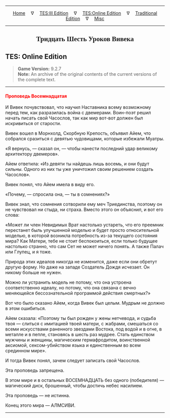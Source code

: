 
---

<!-- Jekyll Page Links -->

<center>
<a href="../../../../index.html">Home</a>
&emsp;&nabla;&emsp;
<a href="../../../index-tes3.html">TES:III Edition</a>
&emsp;&nabla;&emsp;
<a href="../../../index-teso.html">TES:Online Edition</a>
&emsp;&nabla;&emsp;
<a href="../../../index-traditional.html">Traditional Edition</a>
&emsp;&nabla;&emsp;
<a href="../../../index-misc.html">Misc</a>
</center>

<!-- Markdown Body Below: -->

---

<center>
<h2><span style="font-family:Georgia">Тридцать Шесть Уроков Вивека</span></h2>
</center>

## TES: Online Edition

> __Game Version:__ 9.2.7\
> __Note:__ An archive of the original contents of the current versions of the complete text.

---

#### <span style="color:red">Проповедь Восемнадцатая</span>

И Вивек почувствовал, что научил Наставника всему возможному перед тем, как разразилась война с двемерами. Воин-поэт решил начать писать свой Часослов, так как мир вот-вот должен был искривиться от старости.

Вивек вошел в Морнхолд, Скорбную Крепость, объявил Айем, что собрался сразиться с девятью чудовищами, которые избежали Муатры.

«Я вернусь, — сказал он, — чтобы нанести последний удар великому архитектору двемеров».

Айем ответила: «Из девяти ты найдешь лишь восемь, и они будут сильны. Одного из них ты уже уничтожил своим решением создать Часослов».

Вивек понял, что Айем имела в виду его.

«Почему, — спросила она, — ты в сомнениях?»

Вивек знал, что сомнения сотворили ему меч Триединства, поэтому он не чувствовал ни стыда, ни страха. Вместо этого он объяснил, и вот его слова:

«Может ли член Невидимых Врат настолько устареть, что его преемник перестанет быль улучшенной моделью и будет просто относительной моделью, в которой возникла потребность из-за текущего состояния мира? Как Матери, тебе не стоит беспокоиться, если только будущее настолько странно, что сам Сет не может ничего понять. А также Палач или Глупец, и я тоже.

Природа этих идеалов никогда не изменится, даже если они обретут другую форму. Но даже на западе Создатель Дождя исчезает. Он никому больше не нужен.

Можно ли устранить модель не потому, что она устроена соответственно идеалу, но потому, что она связана с вечно меняющейся бессознательной программой действия смертных?»

Вот что было сказано Айем, когда Вивек был целым. Мудрым не должно в этом ошибиться.

Айем сказала: «Поэтому ты был рожден у жены нетчевода, и судьба твоя — слиться с имитацией твоей матери, с жабрами, смешаться со всеми искусствами раненного звездами Востока, под водой и в огне, в металле и в пепле, становясь в шесть раз мудрее. Стать единством мужчины и женщины, магическим гермафродитом, воинственной аксиомой, сексом-убийством языка и единственным во всем срединном мире».

И тогда Вивек понял, зачем следует записать свой Часослов.

Эта проповедь запрещена.

В этом мире и в остальных ВОСЕМНАДЦАТЬ без одного (победителя) — магический диск, брошенный, чтобы достичь небес насилием.

Эта проповедь — не истинна.

Конец этого мира — АЛМСИВИ.

---
